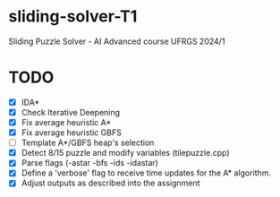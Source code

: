 # sliding-solver-T1
Sliding Puzzle Solver - AI Advanced course UFRGS 2024/1

# TODO

- [x] IDA*
- [x] Check Iterative Deepening
- [X] Fix average heuristic A*
- [X] Fix average heuristic GBFS
- [ ] Template A*/GBFS heap's selection
- [x] Detect 8/15 puzzle and modify variables (tilepuzzle.cpp)
- [x] Parse flags (-astar -bfs -ids -idastar)
- [x] Define a 'verbose' flag to receive time updates for the A* algorithm.
- [x] Adjust outputs as described into the assignment
